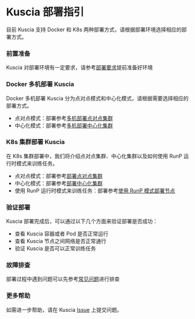 # Kuscia 部署指引
目前 Kuscia 支持 Docker 和 K8s 两种部署方式，请根据部署环境选择相应的部署方式。

### 前置准备
Kuscia 对部署环境有一定要求，请参考[部署要求](./deploy_check.md)提前准备好环境

### Docker 多机部署 Kuscia
Docker 多机部署 Kuscia 分为点对点模式和中心化模式，请根据需要选择相应的部署方式。
- 点对点模式：部署参考[多机部署点对点集群](./Docker_deployment_kuscia/deploy_p2p_cn.md)
- 中心化模式：部署参考[多机部署中心化集群](./Docker_deployment_kuscia/deploy_master_lite_cn.md)

### K8s 集群部署 Kuscia
在 K8s 集群部署中，我们将介绍点对点集群、中心化集群以及如何使用 RunP 运行时模式来训练任务。
- 点对点模式：部署参考[部署点对点集群](./K8s_deployment_kuscia/K8s_p2p_cn.md)
- 中心化模式：部署参考[部署中心化集群](./K8s_deployment_kuscia/K8s_master_lite_cn.md)
- 使用 RunP 运行时模式来训练任务：部署参考[使用 RunP 模式部署节点](./K8s_deployment_kuscia/deploy_with_runp_cn.md)

### 验证部署
Kuscia 部署完成后，可以通过以下几个方面来验证部署是否成功：
- 查看 Kuscia 容器或者 Pod 是否正常运行
- 查看 Kuscia 节点之间网络是否正常通行
- 验证 Kuscia 是否可以正常训练任务

### 故障排查
部署过程中遇到问题可以先参考[常见问题](../troubleshoot/deploy_failed.md)进行排查

### 更多帮助
如需进一步帮助，请在 Kuscia [Issue](https://github.com/secretflow/kuscia/issues) 上提交问题。